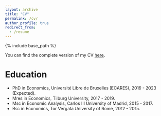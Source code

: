 ```yaml
---
layout: archive
title: "CV"
permalink: /cv/
author_profile: true
redirect_from:
  - /resume
---
```


{% include base_path %}


You can find the complete version of my CV <a href="https://www.dropbox.com/s/nzxgy9t6r7ox7q8/CV_FL.pdf?dl=0">here</a>.

Education
======
* PhD in Economics, Université Libre de Bruxelles (ECARES), 2019 - 2023 (Expected).
* Mres in Economics, Tilburg University, 2017 - 2019.
* Msc in Economic Analysis, Carlos III University of Madrid, 2015 - 2017.
* Bsc in Economics, Tor Vergata University of Rome, 2012 - 2015.


